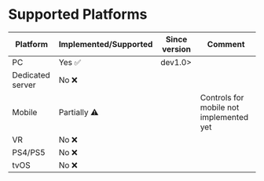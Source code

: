 # Supported Platforms
| Platform         | Implemented/Supported   | Since version | Comment |
| ---------------- | ----------------------- | ------------- | ------- |
| PC               | Yes ✅️                  | dev1.0>       | |
| Dedicated server | No :x:                  |               | |
| Mobile           | Partially :warning:     |               | Controls for mobile not implemented yet |
| VR               | No :x:                  |               | |
| PS4/PS5          | No :x:                  |               | |
| tvOS             | No :x:                  |               | |
